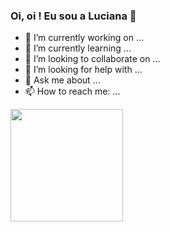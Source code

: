 ### Oi, oi ! Eu sou a Luciana 👋

- 🔭 I’m currently working on ...
- 🌱 I’m currently learning ...
- 👯 I’m looking to collaborate on ...
- 🤔 I’m looking for help with ...
- 💬 Ask me about ...
- 📫 How to reach me: ...

<div>
  <a href="https:github.com/lvasantos
  <img height="180em" src="https://github-readme-stats.vercel.app/api?username=lvasantos&show_icons=true&theme=dracula&include_all_commits=true&count_private=true"/>
  <img height="180em" src="https://github-readme-stats.vercel.app/api/top-langs/?username=lvasantos&layout=compact&langs_count=16&theme=dracula"/>
<div>

